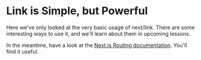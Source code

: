 # Link is Simple, but Powerful

Here we've only looked at the very basic usage of next/link. There are some interesting ways to use it, and we'll learn about them in upcoming lessons.

In the meantime, have a look at the [Next.js Routing documentation](https://github.com/zeit/next.js#routing). You'll find it useful.